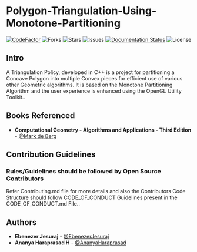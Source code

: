 # Polygon-Triangulation-Using-Monotone-Partitioning

[![CodeFactor](https://www.codefactor.io/repository/github/alpha-incorporated/polygon-triangulation-using-monotone-partitioning/badge)](https://www.codefactor.io/repository/github/alpha-incorporated/polygon-triangulation-using-monotone-partitioning)
![Forks](https://img.shields.io/github/forks/Alien-Inc/Polygon-Triangulation-Using-Monotone-Partitioning)
![Stars](https://img.shields.io/github/stars/Alien-Inc/Polygon-Triangulation-Using-Monotone-Partitioning)
![Issues](https://img.shields.io/github/issues/Alien-Inc/Polygon-Triangulation-Using-Monotone-Partitioning)
[![Documentation Status](https://readthedocs.org/projects/polygon-triangulation-using-monotone-partitioning/badge/?version=latest)](https://polygon-triangulation-using-monotone-partitioning.readthedocs.io/en/latest/?badge=latest)
![License](https://img.shields.io/github/license/Alien-Inc/Polygon-Triangulation-Using-Monotone-Partitioning)

## Intro 

A Triangulation Policy, developed in C++  is a project for partitioning a Concave Polygon into multiple Convex pieces for efficient use of various other Geometric algorithms. It is based on the Monotone Partitioning Algorithm and the user experience is enhanced using the OpenGL Utility Toolkit..


## Books Referenced

* **Computational Geometry - Algorithms and Applications - Third Edition** - [@Mark de Berg](https://people.inf.elte.hu/fekete/algoritmusok_msc/terinfo_geom/konyvek/Computational%20Geometry%20-%20Algorithms%20and%20Applications,%203rd%20Ed.pdf)

## Contribution Guidelines

### Rules/Guidelines should be followed by Open Source Contributors 

Refer Contributing.md file for more details and also the Contributors Code Structure should follow CODE_OF_CONDUCT Guidelines present in the CODE_OF_CONDUCT.md File..

## Authors

* **Ebenezer Jesuraj** - [@EbenezerJesuraj](https://github.com/EbenezerJesuraj)
* **Ananya Haraprasad H** - [@AnanyaHaraprasad](https://github.com/AnanyaHaraprasad)
